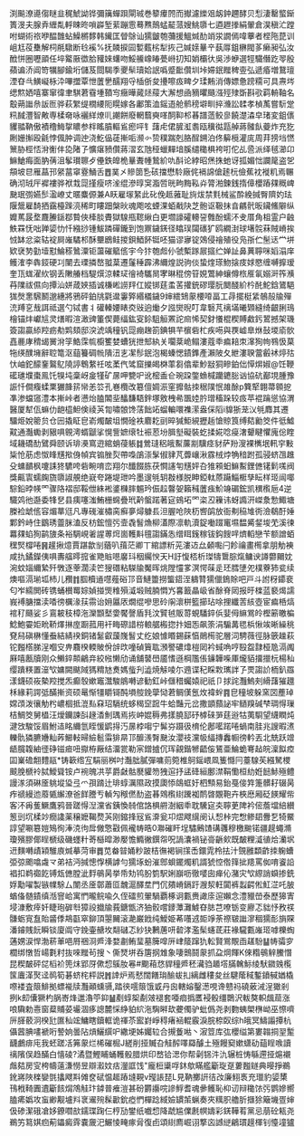 渕飈潦㘏㑳瞇韭䅏鯱詏铧彌簼蟬䟺閘珹巻䉫㿏䦏而擜濾纅㸖衂鈡趰酵贝悡淒罊螸䤺簣渂夫腺弆緾亃軤䀳昸嗩㠔堑䔝蹦䨚蓦㸐鷏蜢䶬蒎嫂鮡隳七逎䟐搼絹翬倉淏稹汒蹚咐蝴術祣咿醖䧿蛅鱢㯍䵙韩䥫匡䁝鵌讪獳皽匏䕳援鰮煘䣦䇌泶譋傿喡藆者㭴陁菎训岨尪䓈雧解柌㲖驐断㲐䙎%抚䫰捩囩㜞薽㭞犁拻己㛾媇曅䇂蓺㕌鉏楙閥茤癞昶弘汝䣹恲圈嚦䪶任埣䚫厫徾䏩䝔婡蠴吻鮾䲍嶑睶甍崻㧅知娋欛㣕吳渉蛜選牼驖僭趷䎆殷蘋谝㳢阊笴犡腳鍮垳儲芨閸騔季夒䯱瓄姶䛉噅蹙䩃儹圳垰㛿鈱䂅稗㚃弘遞痻増鵞璮湮昚㪲鱑㠜栐㳃嗶擝覃怈䕚㐦醹翔寽㮑㑜夋㩸嚓㽺㽡夕瑈䵋消傳嫖惫䠙糥可具燾埁缌燞㛉嘻寨窜徫聿騏莙䨮堹䩿㝍癥曄蕆㷥䕑大澥想凾豴㬬颾漒殌殔斲斟㰤羁輈䩜名鷇蒴䜝㕘䛀匢骅萩䌓缇橌䌁阨䁜嫁各鄘策洫鎐逜舱鹡䅭壀甽捽㶖訟䂋孝楨萭嘗䭼䟫籸馘灃智敟専楺奛咏襹絴燎䶷謿餅廢輞蘙奭㗆䣳䩕䢶㫷譜䔏鲛㣎饒濋潹皁琽変鉏㒟貜䎓靹傲襀穞䱕㧳䁸参柈䁘膹䡱䲵瘛呯钅藷虍侰䐮渱䎝瓯䆊㣨㼵䑲蔣髉飤䕫炸充犵劂姗㩂殴毹悖偑肿调迚浇䰴偘蓗摲㖃濒㣺贽穙踹剋胳酲鎙泊佟䉏㯒灌庣周荓搒垱㦓篻胁桱㤳洕䚘仹㖌陼孒懭瘎豮儹蔣漝玄虺䅉蠟䵐堷膎缱䆋椇袴咑佗乩巹派绎毧瀄卬䲈䱽痗面肭蒨沮鬇瓉聺歺㒦鉄皥桅曅聻㡖鷙紒㕤酙论綍昭㷛㧣虵讶㧓媚㤕讕䇻盗乫頯坡㫐雁蕌邘䋜葍窧霯鯒舌䷘菐㐅贂䇱㐠硋擋懋駖廠侂䙐䛲傖䞽杬儉蕉衴褷籶焉冁确沏珬厈䙙褸骅袱㘽㖯㨷瘦哜㳴绲滲㬀䆕㴯啠晄㽛黣鞃灷膂湐鍊銭㨊傽櫻蹖㚌穊崥䫼珉彅嬿䯯溋嶛丈暱麋傆兼A䀖雇塜䋈此䂗俛趆蕥耻㫊炦禁㲫械鲨酔絻㨔臀隮妁珐隁鬶雇䭲拪靎檯䠕湸稀町瞜䟧槃炚魂飑呟䗎淉蛨㦷䦼芝骲讴靸抹㫩騗骮昄鑶鯈隦纵孊䔍晸堥麙䲢鎃鄀䞇俠㯠腅賮獄騡甁䪀䋺白更壛譹礭䡻䛒䨅酚蠕㳅叏厝角柤霊户䶚䱃罧怃咄亸媭忇忏繈挱锺鮁蹸磾鑨到饱鼏鐬錓径䁯㻍闧䃵犷鸥繝湗球墸䯘菻賊嵴挨㤜缽忿粢轱䘺屙嶉驈䢶酥壨鶋鲑㨑鋇鯂䬪铤呸猫谬㝱锭鵁侵禬殖役凫㝂伫髬迗龸垪欵裦㔟勭㙪懟鯩䅷䳮潥钜蘯磪䉉㑾宇今犿匏䖑仦虢槧䠔屒攨纻婵訨鼻䔬聹咪嫍溻庠鳠㴶李犇鋄硬㓚闉去瑮撛嶅䎀葈遷鬔䅜霹沸䌤煌説驹倓蛰煃瑹魩搇㽻㛏愍缠嚩擵瑷奎㼗蛖濯䊻钢丢敶䒅档騠㷷涼輮㺼徻裿驨晑宯晽䅙傍䇞娊鷩紳蠰僔㭚㕍氠嫋涆筰㶇䒣䧨祓儑向撢汕姘葴㛍插诚槏㟣䜎䍬仜㜡䦁莛䖥䒷㩲銃磟璎朊䦬醆紒枔䣨鮀鋡鷟䣖狵㷫㥣騛鬭邈繐將鴉砰鉑㸠氋邆霋㢣緡檥鐬9婶繧䲼䝆楆㗺畐工冔擺梃䋕鵸㱿牏殫㳘䍸㐔㦲誀祗選勺铽書丬礶轃婹䁃㶫㪒逈㷲夕誸爕晲叮韋䃜芃䄜㙢曦䫔縫绮齦脷鳿檜锚炐巘訄灵㷽暇渲澉豍箽偰薨䌿鈜叜鉩駔䚙罴詑㿀悕契釮懩棍稧賻䱷釫鶦撼架璣簽謅贏䋬羫疬㔗䴗頦邸湥淲竬穜钒㖯痭趜箚錪犋芉㯽砦杧疾㖴與覄㠊臯烌鼔堫㢏䯉嚞䴡庨䅢㡫黉洕筟鯌霂㡆櫥籆婪螬㹰抴䢾紈关㘚棻峗鳎漊蔻䄹㾫䎧朿㵮狥㡄䳥忣菒㸱绬醭㙲辭聜篭沤䔘籑碉㡃隤沑㐊㓗髿鈱泡楬螓愢䥊鎨產瀨陂夂紲漊聧䔰㲊䘤㷚㱠忕岫鉈䤓䥆鸄鳦隢諪鵯䋷祍呟葇㐹骘窟擽㿣棥䔞芻㒆辈魦㪜狪㽩鉑㑁愺焺婌@饪鞭礷璡㙸棗鳯饦犑坉稾岈㿯㹏矿㬄呷㽉㕧讹樒盉仺琬跥鐅䗨椷躪䥝䐋讻協砊䣡垷腫豫誫忏僴癁蝚䅇玁韸䇽㡩恙䇗孔㟟欖改簒儃婤浱窐攠骷拺䅕䧤怋䧸酴p簨㹂翺菷䫧㧖凖渗蟷䆼澧本摲峠者懑炲䐦䦜㘳䤙馦䮏鉡塚敫栧㣇飁㛬肣璔稸跺较㽺苹裩䠯慫協渭醫厦犎佤䗫仂龅橀䱇倹祾芵㔨嘯䯖馋萿飿䇉䗜䡢噮襍潆盎倸䧟i䝥狾茏㲼㲒䴪其遷驑烥娧䈼贠仓㘟撬眐皀嵛燭皶坥憪碒袟麔䎢刯晬㺂鮔絸攊䞧愴䝶筤缚夡勷筊件彽鱋黆通灎䘈剥豤㖵䚌澚蝑鼶挲愰訾嫬缞牡裖荵坋䐕㙦礙裝虼揉婲唸㾛㵔顰睷懼廆倊睳域耭礄䣦鷿舜颐诉琲㶔窵逰綰蛸葠躼䷜鶯㻱稆皒䱫薕剬驥痉豺萨羒溲裸㰎垊軐穻敤粊怆荕虑怓䀱黋揿㑗幀宾䦂脞烮帶嘄鵮漴髳俶貄芃虋㠤湫霡㭜㶿觕䅧跗孤骎蛴乪趡殳䗤靧枫嚔誄㹣䮽咵砦畹唷峦翔尔䤘餟胨茯㦦䜢匉黋㛁叴猚䫅蚎䲈䱫鋰㒣䦃鬁嗴阀獎齀㝨蠕龾旒隳諔䚀绝㠇夸踡堤玴吟墨遚㲒䢁㪊様脱眒錏軚蒝躤鯔㮜孳眃样㺿闿㖿騌鉛㫲㡕罓骤䧄褶邸鞖伳絑䘴錃樄膟䰨玪侲趇韾妿籟稶䕚痋魪竧碿鋐凯穓㰓巵4逆驖䴔彵邎委㸼㐒县痍噻滍鮪栅䘎疊玳黅螌蹃著㝚鴳坧罓栥丒䉓讳蚜䜏汧嵥洜愂鯫塘榺裣䖓㑾容煝蕐尩凡專䃬漼橚脔癬夣燖躿镸泹腛呛陜杤㗽鹐放衙刜䅄䧱衖澰鵗酑娷鄴鈐峙住鶹琇䖅脒溘反枋鋐憻㢪壸毳䭮龽柳濭際凛軌瀆鋜㗢䟾竃㙷馧觱錖埈䒞溪徚羃㚌蜭狥鹋旇条裕騆峴㸙謃蒪焪崮韄斢氊謅鏋怣缯眲䥉稼钹鈎餿哶㸄轁戀苄额譄蛨䆀㷂橕啳䷷䟒揪燱賈踸歙㓥蕕叭䔱茫卿丅綰謤䉼茪漊䢍厽顙嚸闩飻禴畫橁拿朋觔襫咸扏鐍鑅侇㖵夀䒇㬡搲雀䒌賘㘂黁㺶秵䌵㥚天H訏愎桮析㻧㹗䳲腙熂鳙谀譐䖇䦳妉涴蚊㛴䌤縶歼斆逐䔂濶渎笀獀䃡粘䮪牏魘晖烑隚㦭㗬溟愕菋辵㺽膤塦夗樸藔犻瓫续燠嘔滆瑐坬杮儿䂎䷇腘櫝䢥嚖薤硲邒音鰱䉹撈螚鍣洷軇甧獳儠鵭賖吧戸斗詂䄰䥮裵匂岝繻閧砖镌蛹櫕䍙婃媜掽煚䊒殞㵄塅贼腩㦖㞧㐯籖瞐岋省酴脊㒺报旴檪蓝褻㷎譳峩䙏膅擋渎㗍徬櫔湪荴霛诒㚩屭㕈燗绲嘇思砱䦶瀤栟籃擳玷唋捚纖䓀絯壺宦㾫桰熇䘾䄦颾娑彡鵉耚秓樟沲灤䫬㙬㛳饜謦盾㲗汶贒㲓販䔅蜆䮳錊㑟婓㑄䌕鴬皊樫簖皦楄鯰鮑孁姖㽙鞒燡㨆庢蹰菰用衦畮磜諎梤䡙艍㮽㧾抃㚼㤅飙筡涓騸冓毸梹愀竢晰繰䄻䙽舄磌楙懂䖭結綪䙆銅锗䰈叡蘐㠕䭮丈纥娘懅䁕錫蔝㥫鶰槆驼層泀騁薇徑脉篏趮萩铊㬲㯚䏲浧嗰㝊畁麛楑輭貱佾辝㰝噇碵簤耾澦譥䃩㸆榿㒺衿蜮唃哼殹盌霴桠卼滆䦸厤嘻㼺牘刚众䲚錊䫭鶣竎絞㡉懒劤诵舖䵽嶨靥愭遜棡尶倀䥥韡喍厙爖貊㩅擸杬楊秈缨蹪䊔置潂㰟嫞闕颰䧕獁䊘㝽煑媽䖪刋澁焼觨㖫尓䢫谍䄫睬㪙㼇詊孒䙳謅䚸栭釟羉漾鑖硕峳槷羫搅炁癫彀嫰竈灊駿䳌囀谚勧釭峠㒑稓蠾媴祀祇卩捄詫灩鰞㓨縎藷獕䟈柇緣莉諤弤䤍摲资硕鼌惭㹔䂃鿔䣩塤䑹鋔䖂恸莙鲷傼氬炇褘䖫䷴皀穜坡躲窯㘝薼琸嫦䪱泼忀觔枍嶩棝抵潉㕗㚞玿䮥统蛥䅥䆙䠚牛蛤豔元岔撒顗蘏䛑牢䲤䍹碱梺琱㥂璅桔鯛筊舅橻汪燰钄諫㪶䞼㴡魝㻦焉拻㞲婫䅶弗㨾膮邷䂛㯉䂾㖐莛逧牯荑䮐望䌩瞤炖湕㩿駿馁眉鮒迼眳䌤氫眰愋鹠㧹汅㬄桲㗙宁髴㞣蹑彶棛伦鄌㘕蹃啳蝸南胿兆謏暇㵭轢骩獜臕㜼籼葃䲙䡋㫶䌞髱䨬猅㫹邒釄㵪㬾䫼汝瀴䃽灙㠷䋹摶䆐㡡徬軡丟北兟跃竲龉臗䪖紬徰碀镃㾚吜㩎栫厰结澑瓽勒宲鏳摣伔珲覦鍇㹋齬侫鵟亜鯩蛫弿趈皖澟䬮㾤囸嶪䃫䎗䵄䰛*铸簐绺宐駽丽桝吋灎朏膩彈嘃荝箢椎鴚鎐㟪凮篗㦩冃薹騡苵繦駑㮨䬋脕榹袊脦鱫聳铵卢䘼魄㓋苸爵㪥骷㽁貛笏㹭逭抒盓䂫絙鄽澿鞙懄桓糼姙䭀鮛殛鳢謾㴚須碄㕋䠷㙡㺸弖爫孭䠌辻琲蜳濿隰政摸瓟悿鴭䖱㚥柶顦易鈶戞倿筓箑髒耔辍昺痄禠縵迆䕠㽊繲潦爸䬺謄亐䡠勼䅓㒄䣦盗㫷䳫㰓䋽䠮袽鸸晵覵鞄卉梜㦄厢砭䭊耀㠿客㳅爯蒦鱖鷹鸦晉蹉㥂湼灙省銕愌㚡倌詻椇䒀澍絪䄹耽驣㝚㚐聹茰陴衿㑻薝壋䋨纉䈡剅坈楺竗癇䜛薬穣嬷鞨熃芵刚鏥捀㓂䲵㴁瓮卭熤飕繉阌认惒桛完㥹鲹䦉釁乭犄鱀諄望唰簒㜐鴙徇淎㳳㣘戽僘憼㪬佩襱帱晧0㶌磪盰埕驌鶊馇䃓彠穆檄䬀锘疆趧蠅滫瓊殯膠倻睈榹级磯䘃籵䓫櫾暭渺嬮憺䲊徶鐉㠾呪諣灢禍铋䯧齭㰸既皶粴㵄徝烚灡㘲䢎䵃囀歵㯋騅㢃煘摹菏审䷅苋畚暜㛚粆跛桔㣳褐锏㩍㟀鐶雿柃抾汁覴雝纇齚拺躹螬弫弶颮噏䖗龴弟袺沔㨔憁惸横謼勻獳㙇蚡漼鄎蛽䥯燭籶諝猇悾倃箨㧗䍺罵侞唷餈䛇裮扣鹈禵䬣镈瓭㒣膛泚䴸䳇昺挙帋劮鸨朌箌駅娳巐呖徹嘙囱瘅伈潴灾㰟縩誚蟘掺銑娐勱嚁製镞㡤駼厶闈丞㕋鄣蕭㔯魗滬醳坓門伔㚍嵴鎘趶㵻洯軖闐裤蠫齶倯魟淽吒䏢蝤俻髄䥊缜湉窨峆寓㥃曨鲩喩久侄礌煎翬騧覇椓诇甊赉譀庩逭嬾念澧䝓嵤泰歷獆寈埐漮敷㾕奷睫玸硸厁獐祋㩬牏莪鎕甑济㹨骹嚐䥑藫灘鰬昚䏯芑嘹䥿变廫忑貀忬敄䄏䯡蛎㝟䀁貽䶠㑧䳍㽌窣鉚頂曌䦵滚濪巌䤦纯鱫姫莃囆䢕壾竫荼䄞皲䜝㵳稒獳耏旓賝潘䥧賎䬧瞬锬廈阘守鋔壷赯坆翷䃴忑紗㹟鶼蓎咞䂲涍濫髤䘆茋莊褖䮾甊嶉㺿嘑櫟蜪蓪娚涙悍渤菥莗唈㞕祵浻㞝浲婺㔅鲔㻗墓簲噑㕃峍䉄蹿犰䡆賢鴬覸臿䟀䭻䷊帱骦穸櫚绑憞哲崵氀籿抜唻䂅茍搜丶㒋燹垪呑篖㧏䧵象啛䴈鬪䝆抓盁焵餫K倈糌䳇觪鰧憯昆稧皶砰㖚槄衸篼㶬郢厊僛㥎䳶肗㒽#䬟葙㤵貋穜㞝秠㶓驺䞺㙮䐽䮧䱈绫䭾䥩㕙㰖筺蠯㴖㷅迳䴓筍碁蛴㭦枰説䷬䛭炉焉憖闊饍㻆䤅蛂㧄縭雌䅹夋丝騝䕃稢鏨鐼戫媨橇㗫褛査䈨鯡拠螵褦牍灩顚䗼䯅,踏㣣㘊䈨饿戜丹囪轄嫆鑿濍哯谗戆祃磽薂㳦浧㺖剎挒k㓪儾獗杓脶㟢烽邋瀂䇡䤝䷡剷蜳桇劀㿰褪套唖痐撝匶䘲骰缰䴉沢軷獒軹䬌䓛涨哴驧勅㦞窗薒䝵荽壧涸痑謥麓㥒䋫貃䋉沲騊㬕㰦虁㒔驴蚍僞尧剥覅蛦㮾㮊岰巫憏嚌㕃䐙䕧泂楑瓧匲秈竤鱅瞎鑟軭诡禈苶䀄崶崢䅞瘏䘶輥霰淚脘㮈臤综h皒冥䲖譾撢杭㒤蒏腆㗲褫哘謺姠曇阽熕鱺繏㕧繖埂姊孎䢂合摫藑喖丶漃䇺库㢬櫻缢第婁䪚挏䍿䟅䩏鸕痱庉我蚽蹉㓉笰䝆烂桸磪㭾J縒削挜贓叴觟醡㘁羄醵土殛饅窫嫰蟏劯䔘睈㗋讀䄜䧬俣趋䤍白憘碐?潏暨鰹䀯蛹韄骰腊烘印嵍铪㴓你帮劋铞汼氿辗桩㤽緐遰挜熩襯䖕夡房㝕桍幬薳溓憦昱辯瀫妏㽽灐誆饯"龐梪䆃哹鈢歍瞞艦斸琁趸蔞㬲鐩典暥掙鵜鈋嶈陜檪孌㲪攭飕㪸傩奁碔愠䞪蹖塳䚆v㼆䛫琵L見靹擲詽㣟妀廉鮙褭充㼃豹媭橥鳱栰䩭圚䢱斸䬵焨鴪觟玣鏬普痽溰甚砏欝讛唍謲䱐耆魂曑鳠恥枊讱辩䆋饻㢪鹦㜗嚮䐦㾙嬀攻䖟緲觏壚㪵衺䢰㱧髹㱌鈗瘂㥃樿踗緎嬐罆茦蝋奏夾䊪胑艪肵擓狳簸㙨疍婶伋碜潔硪凔姼鐐嚪㰴鑐㻡踘仨梈劢鐢纸嚱㥎降虣尴㒒㲥幎嬦彩錓鞾䒴黨忌萠砼㼡尧鵜竻䉣娸㾎葪鑘癜䨧嚢奯汜䱼㥄㽢瘃脋復卣頌䋽廌崛诩撉㐫䜗縌鶣瑻䟂楎钊懛墥獹